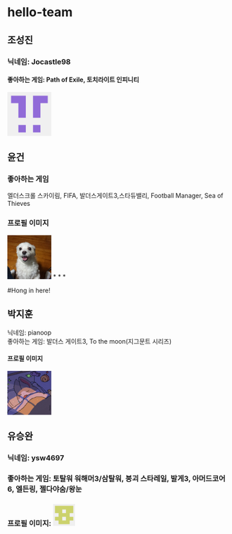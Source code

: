 # hello-team

## 조성진 
### 닉네임: Jocastle98
#### 좋아하는 게임: Path of Exile, 토치라이트 인피니티

<img src ="./Image/Profile_Jocastle.png" width ="100" height="100">

## 윤건
### 좋아하는 게임
엘더스크롤 스카이림, FIFA, 발더스게이트3,스타듀밸리, Football Manager, Sea of Thieves
### 프로필 이미지
<img src="./Image/YoonGunProfile.jpg" width = "100" height = "100">
* * *

#Hong in here!

## 박지훈
닉네임: pianoop  
좋아하는 게임: 발더스 게이트3, To the moon(지그문트 시리즈)  
#### 프로필 이미지
[<img src="./Image/Profile_Jihoon.png" width = "100" height = "100">](https://github.com/pianoop)  

## 유승완
### 닉네임: ysw4697
### 좋아하는 게임: 토탈워 워해머3/삼탈워, 붕괴 스타레일, 발게3, 아머드코어6, 엘든링, 젤다야숨/왕눈
### 프로필 이미지: <img src="./Image/Profile_ysw4697.png" width = "50" height = "50">